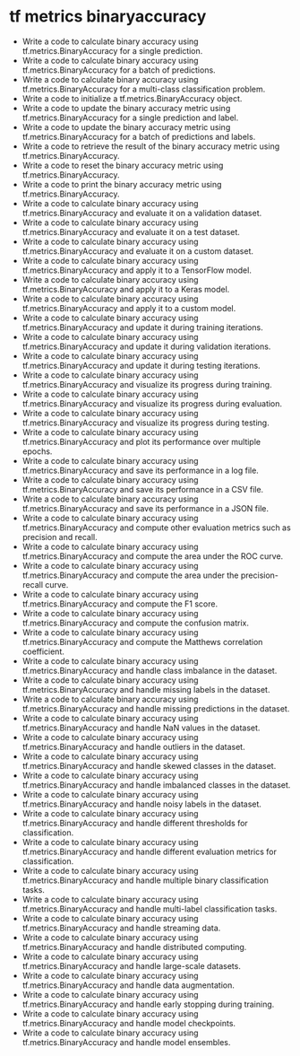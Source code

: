 # tf metrics binaryaccuracy

- Write a code to calculate binary accuracy using tf.metrics.BinaryAccuracy for a single prediction.
- Write a code to calculate binary accuracy using tf.metrics.BinaryAccuracy for a batch of predictions.
- Write a code to calculate binary accuracy using tf.metrics.BinaryAccuracy for a multi-class classification problem.
- Write a code to initialize a tf.metrics.BinaryAccuracy object.
- Write a code to update the binary accuracy metric using tf.metrics.BinaryAccuracy for a single prediction and label.
- Write a code to update the binary accuracy metric using tf.metrics.BinaryAccuracy for a batch of predictions and labels.
- Write a code to retrieve the result of the binary accuracy metric using tf.metrics.BinaryAccuracy.
- Write a code to reset the binary accuracy metric using tf.metrics.BinaryAccuracy.
- Write a code to print the binary accuracy metric using tf.metrics.BinaryAccuracy.
- Write a code to calculate binary accuracy using tf.metrics.BinaryAccuracy and evaluate it on a validation dataset.
- Write a code to calculate binary accuracy using tf.metrics.BinaryAccuracy and evaluate it on a test dataset.
- Write a code to calculate binary accuracy using tf.metrics.BinaryAccuracy and evaluate it on a custom dataset.
- Write a code to calculate binary accuracy using tf.metrics.BinaryAccuracy and apply it to a TensorFlow model.
- Write a code to calculate binary accuracy using tf.metrics.BinaryAccuracy and apply it to a Keras model.
- Write a code to calculate binary accuracy using tf.metrics.BinaryAccuracy and apply it to a custom model.
- Write a code to calculate binary accuracy using tf.metrics.BinaryAccuracy and update it during training iterations.
- Write a code to calculate binary accuracy using tf.metrics.BinaryAccuracy and update it during validation iterations.
- Write a code to calculate binary accuracy using tf.metrics.BinaryAccuracy and update it during testing iterations.
- Write a code to calculate binary accuracy using tf.metrics.BinaryAccuracy and visualize its progress during training.
- Write a code to calculate binary accuracy using tf.metrics.BinaryAccuracy and visualize its progress during evaluation.
- Write a code to calculate binary accuracy using tf.metrics.BinaryAccuracy and visualize its progress during testing.
- Write a code to calculate binary accuracy using tf.metrics.BinaryAccuracy and plot its performance over multiple epochs.
- Write a code to calculate binary accuracy using tf.metrics.BinaryAccuracy and save its performance in a log file.
- Write a code to calculate binary accuracy using tf.metrics.BinaryAccuracy and save its performance in a CSV file.
- Write a code to calculate binary accuracy using tf.metrics.BinaryAccuracy and save its performance in a JSON file.
- Write a code to calculate binary accuracy using tf.metrics.BinaryAccuracy and compute other evaluation metrics such as precision and recall.
- Write a code to calculate binary accuracy using tf.metrics.BinaryAccuracy and compute the area under the ROC curve.
- Write a code to calculate binary accuracy using tf.metrics.BinaryAccuracy and compute the area under the precision-recall curve.
- Write a code to calculate binary accuracy using tf.metrics.BinaryAccuracy and compute the F1 score.
- Write a code to calculate binary accuracy using tf.metrics.BinaryAccuracy and compute the confusion matrix.
- Write a code to calculate binary accuracy using tf.metrics.BinaryAccuracy and compute the Matthews correlation coefficient.
- Write a code to calculate binary accuracy using tf.metrics.BinaryAccuracy and handle class imbalance in the dataset.
- Write a code to calculate binary accuracy using tf.metrics.BinaryAccuracy and handle missing labels in the dataset.
- Write a code to calculate binary accuracy using tf.metrics.BinaryAccuracy and handle missing predictions in the dataset.
- Write a code to calculate binary accuracy using tf.metrics.BinaryAccuracy and handle NaN values in the dataset.
- Write a code to calculate binary accuracy using tf.metrics.BinaryAccuracy and handle outliers in the dataset.
- Write a code to calculate binary accuracy using tf.metrics.BinaryAccuracy and handle skewed classes in the dataset.
- Write a code to calculate binary accuracy using tf.metrics.BinaryAccuracy and handle imbalanced classes in the dataset.
- Write a code to calculate binary accuracy using tf.metrics.BinaryAccuracy and handle noisy labels in the dataset.
- Write a code to calculate binary accuracy using tf.metrics.BinaryAccuracy and handle different thresholds for classification.
- Write a code to calculate binary accuracy using tf.metrics.BinaryAccuracy and handle different evaluation metrics for classification.
- Write a code to calculate binary accuracy using tf.metrics.BinaryAccuracy and handle multiple binary classification tasks.
- Write a code to calculate binary accuracy using tf.metrics.BinaryAccuracy and handle multi-label classification tasks.
- Write a code to calculate binary accuracy using tf.metrics.BinaryAccuracy and handle streaming data.
- Write a code to calculate binary accuracy using tf.metrics.BinaryAccuracy and handle distributed computing.
- Write a code to calculate binary accuracy using tf.metrics.BinaryAccuracy and handle large-scale datasets.
- Write a code to calculate binary accuracy using tf.metrics.BinaryAccuracy and handle data augmentation.
- Write a code to calculate binary accuracy using tf.metrics.BinaryAccuracy and handle early stopping during training.
- Write a code to calculate binary accuracy using tf.metrics.BinaryAccuracy and handle model checkpoints.
- Write a code to calculate binary accuracy using tf.metrics.BinaryAccuracy and handle model ensembles.